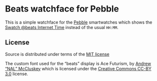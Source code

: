 Beats watchface for Pebble
==========================

This is a simple watchface for the [Pebble](http://getpebble.com) smartwatches
which shows the [Swatch @beats Internet Time](https://en.wikipedia.org/wiki/Swatch_Internet_Time)
instead of the usual `HH:MM`.


License
-------

Source is distributed under terms of the [MIT license](http://opensource.org/licenses/mit)

The custom font used for the “beats” display is Ace Futurism, by [Andrew
“NAL” McCluskey](http://nalgames.com/about/me/) which is licensed under
the [Creative Commons CC-BY
3.0](http://creativecommons.org/licenses/by/3.0/) license.
